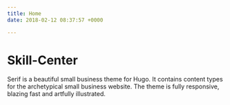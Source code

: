 ```yaml
---
title: Home
date: 2018-02-12 08:37:57 +0000

---
```

# Skill-Center

Serif is a beautiful small business theme for Hugo. It contains content types for the archetypical small business website. The theme is fully responsive, blazing fast and artfully illustrated.